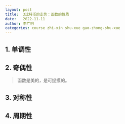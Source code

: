 ```yaml
---
layout: post
title:  3比特币的走势：函数的性质
date:   2022-11-11
author: 李广明
categories: course zhi-xin shu-xue gao-zhong-shu-xue
---
```


## 1. 单调性

## 2. 奇偶性

> 函数是美的，是可捉摸的。

## 3. 对称性

## 4. 周期性